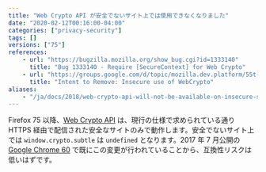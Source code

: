 ```yaml
---
title: "Web Crypto API が安全でないサイト上では使用できなくなりました"
date: "2020-02-12T00:16:00-04:00"
categories: ["privacy-security"]
tags: []
versions: ["75"]
references:
    - url: "https://bugzilla.mozilla.org/show_bug.cgi?id=1333140"
      title: "Bug 1333140 - Require [SecureContext] for Web Crypto"
    - url: "https://groups.google.com/d/topic/mozilla.dev.platform/55t-Uyx1TxI/discussion"
      title: "Intent to Remove: Insecure use of WebCrypto"
aliases:
    - "/ja/docs/2018/web-crypto-api-will-not-be-available-on-insecure-sites/"
---
```

Firefox 75 以降、[Web Crypto API](https://developer.mozilla.org/docs/Web/API/Web_Crypto_API) は、現行の仕様で求められている通り HTTPS 経由で配信された安全なサイトのみで動作します。安全でないサイト上では `window.crypto.subtle` は `undefined` となります。2017 年 7 月公開の [Google Chrome 60](https://developers.google.com/web/updates/2017/06/chrome-60-deprecations) で既にこの変更が行われていることから、互換性リスクは低いはずです。
